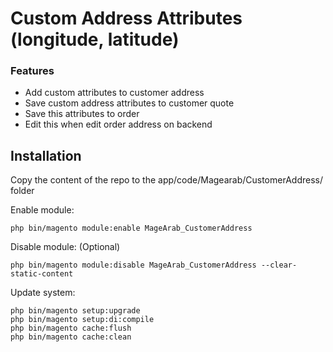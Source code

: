 # Custom Address Attributes (longitude, latitude)

### Features
- Add custom attributes to customer address 
- Save custom address attributes to customer quote
- Save this attributes to order  
- Edit this when edit order address on backend

## Installation

Copy the content of the repo to the app/code/Magearab/CustomerAddress/ folder

Enable module:
```
php bin/magento module:enable MageArab_CustomerAddress
```

Disable module: (Optional)
```
php bin/magento module:disable MageArab_CustomerAddress --clear-static-content
```

Update system:
```
php bin/magento setup:upgrade
php bin/magento setup:di:compile
php bin/magento cache:flush
php bin/magento cache:clean
```
